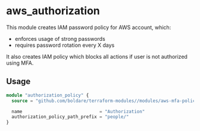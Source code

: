 # aws_authorization

This module creates IAM password policy for AWS account, which:
 - enforces usage of strong passwords
 - requires password rotation every X days

It also creates IAM policy which blocks all actions if user is not authorized using MFA.

## Usage

```tf
module "authorization_policy" {
  source = "github.com/boldare/terraform-modules//modules/aws-mfa-policy?ref=v0.1.0"

  name                             = "Authorization"
  authorization_policy_path_prefix = "people/"
}
```
